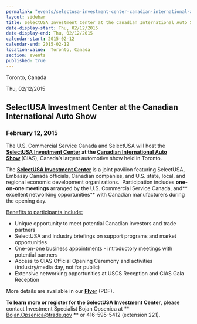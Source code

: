 ```yaml
---
permalink: "events/selectusa-investment-center-canadian-international-auto-show-cias.html"
layout: sidebar
title: SelectUSA Investment Center at the Canadian International Auto Show (CIAS)
date-display-start: Thu, 02/12/2015
date-display-end: Thu, 02/12/2015
calendar-start: 2015-02-12
calendar-end: 2015-02-12
location-value:  Toronto, Canada   
section: events
published: true
---
```

Toronto, Canada       

Thu, 02/12/2015

## **SelectUSA Investment Center at the Canadian International Auto Show**

### **February 12, 2015**

The&nbsp;U.S.
Commercial Service Canada and SelectUSA will host the **[SelectUSA Investment
Center](http://www.export.gov/build/groups/public/@eg_main/@byind/@autotrans/documents/webcontent/selectusa080660.pdf) **at the**&nbsp;[Canadian International Auto Show](http://www.autoshow.ca/cias2015_v6/indexSL2.htm)&nbsp;**(CIAS),
Canada’s largest automotive show held in Toronto.

The **[SelectUSA Investment Center](http://www.export.gov/build/groups/public/@eg_main/@byind/@autotrans/documents/webcontent/selectusa080660.pdf)**&nbsp;is a joint pavilion featuring SelectUSA, Embassy Canada officials,
Canadian companies, and U.S. state, local, and regional economic development
organizations.&nbsp; Participation includes **one-on-one meetings**&nbsp;arranged by
the U.S. Commercial Service Canada, and** excellent networking opportunities** with
Canadian manufacturers during the opening day.&nbsp; 

<span style="text-decoration: underline;">Benefits to participants include:</span>

*   Unique opportunity to
     meet potential Canadian investors and trade partners
*   SelectUSA and industry
     briefings on support programs and market opportunities
*   One-on-one business
     appointments - introductory meetings with potential partners
*   Access to CIAS Official
     Opening Ceremony and activities (industry/media day, not for public)
*   Extensive networking
     opportunities at USCS Reception and CIAS Gala Reception

More details are available in our **[Flyer](http://www.export.gov/build/groups/public/@eg_main/@byind/@autotrans/documents/webcontent/selectusa080660.pdf)**&nbsp;(PDF).

**To learn more or register for the SelectUSA Investment Center**, please contact Investment Specialist­ Bojan
Opsenica at&nbsp;** [Bojan.Opsenica@trade.gov](mailto:Bojan.Opsenica@trade.gov) **&nbsp;or 416-595-5412 (extension 221).
    
